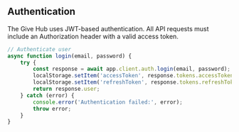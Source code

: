 ## Authentication

The Give Hub uses JWT-based authentication. All API requests must include an Authorization header with a valid access token.

```javascript
// Authenticate user
async function login(email, password) {
    try {
        const response = await app.client.auth.login(email, password);
        localStorage.setItem('accessToken', response.tokens.accessToken);
        localStorage.setItem('refreshToken', response.tokens.refreshToken);
        return response.user;
    } catch (error) {
        console.error('Authentication failed:', error);
        throw error;
    }
}
```


